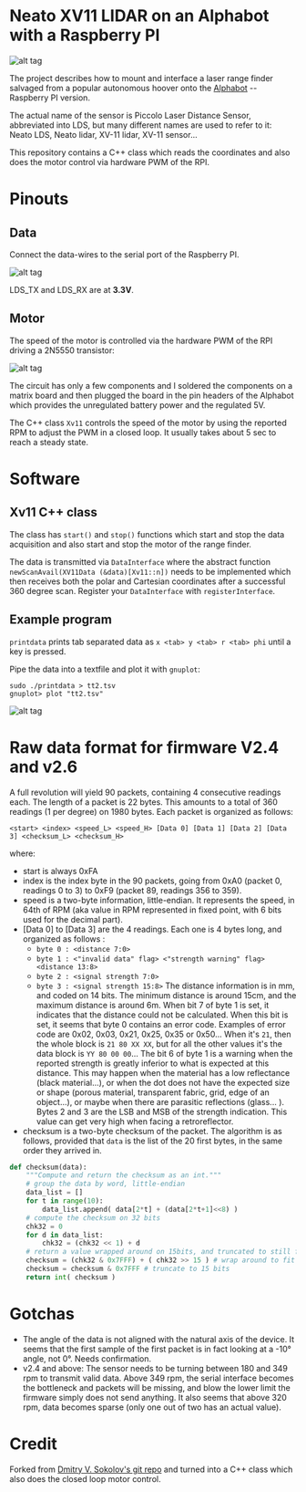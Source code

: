 # Neato XV11 LIDAR on an Alphabot with a Raspberry PI

![alt tag](robot.jpg)

The project describes how to mount and interface a laser range
finder salvaged from a popular autonomous hoover onto the
[Alphabot](https://www.open-electronics.org/alphabot-the-open-source-robot/)
 -- Raspberry PI version.

The actual name of the sensor is Piccolo Laser Distance Sensor,
abbreviated into LDS, but many different names are used to refer to
it: Neato LDS, Neato lidar, XV-11 lidar, XV-11 sensor...

This repository contains a C++ class which reads the coordinates
and also does the motor control via hardware PWM of the RPI.

# Pinouts

## Data
Connect the data-wires to the serial port of the Raspberry PI.

![alt tag](datawiring.png)

LDS_TX and LDS_RX are at **3.3V**.

## Motor
The speed of the motor is controlled via the hardware PWM
of the RPI driving a 2N5550 transistor:

![alt tag](motordrive.png)

The circuit has only a few components and I soldered the components
on a matrix board and then plugged the board in the pin headers
of the Alphabot which provides the unregulated battery power and
the regulated 5V.

The C++ class `Xv11` controls the speed of the motor by using
the reported RPM to adjust the PWM in a closed loop. It usually
takes about 5 sec to reach a steady state.

# Software

## Xv11 C++ class

The class has `start()` and `stop()` functions which start and
stop the data acquisition and also start and stop the motor of
the range finder.

The data is transmitted via `DataInterface` where the abstract function
`newScanAvail(XV11Data (&data)[Xv11::n])` needs to be implemented
which then receives both the polar and Cartesian coordinates after
a successful 360 degree scan. Register your `DataInterface` with
`registerInterface`.

## Example program
`printdata` prints tab separated data as
`x <tab> y <tab> r <tab> phi` until a key is pressed.

Pipe the data into a textfile and plot it with `gnuplot`:
```
sudo ./printdata > tt2.tsv
gnuplot> plot "tt2.tsv"
```
![alt tag](map.png)


# Raw data format for firmware V2.4 and v2.6
A full revolution will yield 90 packets, containing 4 consecutive readings each.
The length of a packet is 22 bytes.
This amounts to a total of 360 readings (1 per degree) on 1980 bytes.
Each packet is organized as follows:

```
<start> <index> <speed_L> <speed_H> [Data 0] [Data 1] [Data 2] [Data 3] <checksum_L> <checksum_H>
```

where:
* start is always 0xFA
* index is the index byte in the 90 packets, going from 0xA0 (packet 0, readings 0 to 3) to 0xF9 (packet 89, readings 356 to 359).
* speed is a two-byte information, little-endian. It represents the speed, in 64th of RPM (aka value in RPM represented in fixed point, with
6 bits used for the decimal part).
* [Data 0] to [Data 3] are the 4 readings. Each one is 4 bytes long, and organized as follows :
  * `byte 0 : <distance 7:0>`
  * `byte 1 : <"invalid data" flag> <"strength warning" flag> <distance 13:8>`
  * `byte 2 : <signal strength 7:0>`
  * `byte 3 : <signal strength 15:8>`
The distance information is in mm, and coded on 14 bits. The minimum distance is around 15cm, and the maximum distance is around 6m.
When bit 7 of byte 1 is set, it indicates that the distance could not be calculated. When this bit is set, it seems that byte 0 contains an error
code. Examples of error code are 0x02, 0x03, 0x21, 0x25, 0x35 or 0x50...
When it's `21`, then the whole block is `21 80 XX XX`, but for all the other values it's the data block is `YY 80 00 00`...
The bit 6 of byte 1 is a warning when the reported strength is greatly inferior to what is expected at this distance. This may happen when the
material has a low reflectance (black material...), or when the dot does not have the expected size or shape (porous material, transparent
fabric, grid, edge of an object...), or maybe when there are parasitic reflections (glass... ).
Bytes 2 and 3 are the LSB and MSB of the strength indication. This value can get very high when facing a retroreflector.
* checksum is a two-byte checksum of the packet.
The algorithm is as follows, provided that `data` is the list of the 20 first bytes, in the same order they arrived in.

```python
def checksum(data):
    """Compute and return the checksum as an int."""
    # group the data by word, little-endian
    data_list = []
    for t in range(10):
        data_list.append( data[2*t] + (data[2*t+1]<<8) )
    # compute the checksum on 32 bits
    chk32 = 0
    for d in data_list:
        chk32 = (chk32 << 1) + d
    # return a value wrapped around on 15bits, and truncated to still fit into 15 bits
    checksum = (chk32 & 0x7FFF) + ( chk32 >> 15 ) # wrap around to fit into 15 bits
    checksum = checksum & 0x7FFF # truncate to 15 bits
    return int( checksum )
```

# Gotchas
* The angle of the data is not aligned with the natural axis of the device. It seems that the first sample of the first packet is in fact looking at
a -10° angle, not 0°. Needs confirmation.
* v2.4 and above: The sensor needs to be turning between 180 and 349 rpm to transmit valid data. Above 349 rpm, the serial interface
becomes the bottleneck and packets will be missing, and blow the lower limit the firmware simply does not send anything. It also seems
that above 320 rpm, data becomes sparse (only one out of two has an actual value).



# Credit

Forked from
[Dmitry V. Sokolov's git repo](https://github.com/ssloy/neato-xv11-lidar)
and turned into a C++
class which also does the closed loop motor control.
